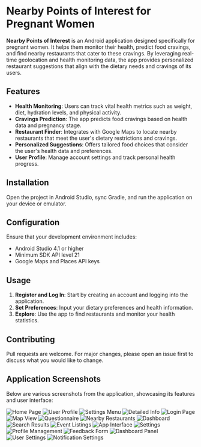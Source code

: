 
# Nearby Points of Interest for Pregnant Women

**Nearby Points of Interest** is an Android application designed specifically for pregnant women. It helps them monitor their health, predict food cravings, and find nearby restaurants that cater to these cravings. By leveraging real-time geolocation and health monitoring data, the app provides personalized restaurant suggestions that align with the dietary needs and cravings of its users.

## Features

- **Health Monitoring**: Users can track vital health metrics such as weight, diet, hydration levels, and physical activity.
- **Cravings Prediction**: The app predicts food cravings based on health data and pregnancy stage.
- **Restaurant Finder**: Integrates with Google Maps to locate nearby restaurants that meet the user's dietary restrictions and cravings.
- **Personalized Suggestions**: Offers tailored food choices that consider the user's health data and preferences.
- **User Profile**: Manage account settings and track personal health progress.

## Installation


Open the project in Android Studio, sync Gradle, and run the application on your device or emulator.

## Configuration

Ensure that your development environment includes:

- Android Studio 4.1 or higher
- Minimum SDK API level 21
- Google Maps and Places API keys

## Usage

1. **Register and Log In**: Start by creating an account and logging into the application.
2. **Set Preferences**: Input your dietary preferences and health information.
3. **Explore**: Use the app to find restaurants and monitor your health statistics.

## Contributing

Pull requests are welcome. For major changes, please open an issue first to discuss what you would like to change.

## Application Screenshots

Below are various screenshots from the application, showcasing its features and user interface:

![Home Page](353500717_940335237227566_5110442465690988275_n.jpg)
![User Profile](353657268_655327709785104_768210727102326564_n.jpg)
![Settings Menu](355490038_787222809620932_4717274138127579273_n.jpg)
![Detailed Info](355549308_814205703472727_8424889003063983106_n.jpg)
![Login Page](355605795_1213315752671781_5990843288836402004_n.jpg)
![Map View](355605800_992546368438299_3383217025480676494_n.jpg)
![Questionnaire](355636082_707995891134025_6320936976388254476_n.jpg)
![Nearby Restaurants](355750100_594478809491942_2803607394710012629_n.jpg)
![Dashboard](355758073_214051654913581_2442313571556677225_n.jpg)
![Search Results](355807841_275214251844379_8858085322636198744_n.jpg)
![Event Listings](353500717_940335237227566_5110442465690988275_n.jpg)
![App Interface](355091959_250678234250043_4251625849982828073_n.jpg)
![Settings](355427679_780947686900373_2572697240617617037_n.jpg)
![Profile Management](355600608_316231900754405_670852770866917306_n.jpg)
![Feedback Form](355655432_1416933559105419_888660467044715323_n.jpg)
![Dashboard Panel](357709973_661364442079674_3390659391020380012_n.jpg)
![User Settings](357721978_810571553797847_760331723711062888_n.jpg)
![Notification Settings](357866645_224236579989083_6502825264137757753_n.jpg)
